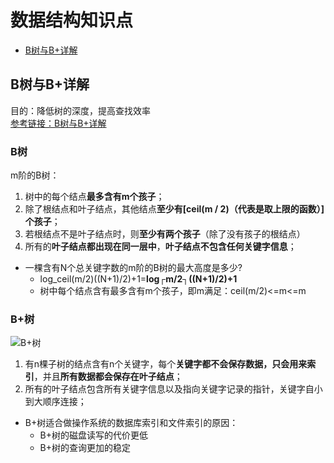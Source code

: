 # 数据结构知识点
* [B树与B+详解 ](#B树与B+详解 )

<span id="B树与B+详解"></span>
## B树与B+详解 
目的：降低树的深度，提高查找效率  
[参考链接：B树与B+详解](https://www.cnblogs.com/guohai-stronger/p/9225057.html)
### B树
m阶的B树：
1. 树中的每个结点**最多含有m个孩子**；
2. 除了根结点和叶子结点，其他结点**至少有[ceil(m / 2)（代表是取上限的函数）]个孩子**；
3. 若根结点不是叶子结点时，则**至少有两个孩子**（除了没有孩子的根结点）
4. 所有的**叶子结点都出现在同一层中**，**叶子结点不包含任何关键字信息**；  

* 一棵含有N个总关键字数的m阶的B树的最大高度是多少?  
  * log_ceil(m/2)((N+1)/2)+1=**log┌m/2┐((N+1)/2)+1**
  * 树中每个结点含有最多含有m个孩子，即m满足：ceil(m/2)<=m<=m
### B+树
![B+树](https://i.ibb.co/MZ9Pb4X/B.jpg)  
1. 有n棵子树的结点含有n个关键字，每个**关键字都不会保存数据，只会用来索引**，并且**所有数据都会保存在叶子结点**；
2. 所有的叶子结点包含所有关键字信息以及指向关键字记录的指针，关键字自小到大顺序连接；
* B+树适合做操作系统的数据库索引和文件索引的原因：
  * B+树的磁盘读写的代价更低
  * B+树的查询更加的稳定
